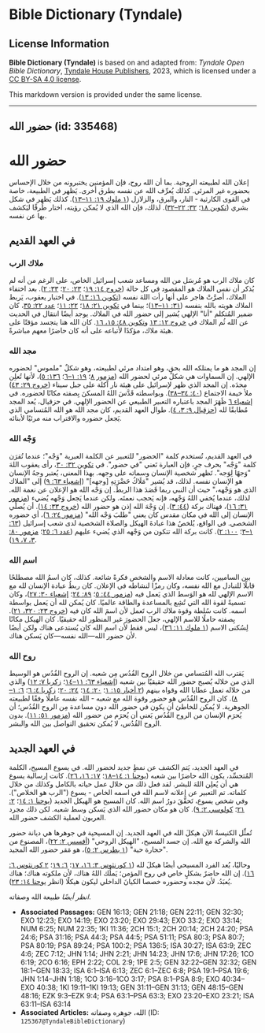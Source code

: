 # Bible Dictionary (Tyndale)

## License Information

**Bible Dictionary (Tyndale)** is based on and adapted from: _Tyndale Open Bible Dictionary_, [Tyndale House Publishers](https://tyndaleopenresources.com/), 2023, which is licensed under a [CC BY-SA 4.0 license](https://creativecommons.org/licenses/by-sa/4.0/legalcode.en).

This markdown version is provided under the same license.



--------------------------------

## حضور الله (id: 335468)

حضور الله
=========

إعلان الله لطبيعته الروحية. بما أن الله روح، فإن المؤمنين يختبرونه من خلال الإحساس بحضوره غير المرئي. كذلك يُعرِّف الله عن نفسه بطرق أخرى. يَظهر في الطبيعة، خاصة في القوى الكارثية \- النار، والبرق، والزلازل ([١ ملوك ١٩: ١١–١٣](https://ref.ly/1Kgs19:11-1Kgs19:13)). كذلك يَظهر في شكل بشري ([تكوين ١٨](https://ref.ly/Gen18:1-Gen18:33)؛ [٣٢: ٢٢–٣٢](https://ref.ly/Gen32:22-Gen32:32)). لذلك، فإن الله الذي لا يُمكن رؤيته، اختار طُرقًا ليَكشف بها عن نفسه.

في العهد القديم
---------------

### ملاك الرب

كان ملاك الرب هو مُرسَل من الله ومساعد شعب إسرائيل الخاص، على الرغم من أنه لم يُذكر أن نفس الملاك هو المقصود في كل حالة ([خروج ١٤: ١٩](https://ref.ly/Exod14:19)؛ [٢٣: ٢٠](https://ref.ly/Exod23:20)؛ [٣٣: ٢](https://ref.ly/Exod33:2)). بعد اختفاء الملاك، أصرَّتْ هاجر على أنها رأت اللهَ نفسه ([تكوين ١٦: ١٣](https://ref.ly/Gen16:13)). في اختبار يعقوب، يَربط الملاك هويته بالله بنفسه ([٣١: ١١–١٣](https://ref.ly/Gen31:11-Gen31:13))؛ بينما في [تكوين ٢١: ١٨](https://ref.ly/Gen21:18)؛ [٢٢: ١١](https://ref.ly/Gen22:11)؛ [عدد ٢٢: ٣٥](https://ref.ly/Num22:35)، كان ضمير المُتكلم "أنا" الإلهي يُشير إلى حضور الله في الملاك. يوجد أيضًا انتقال في الحديث عن الله ثُم الملاك في [خروج ١٢: ١٣](https://ref.ly/Exod12:23) و[تكوين ٤٨: ١٥، ١٦](https://ref.ly/Gen48:15-Gen48:16). كان الله هنا يتجسد مؤقتًا على هيئة ملاك، مؤكدًا لأتباعه على أنه كان حاضرًا معهم مباشرةً.

### مجد الله

إن المجد هو ما يمتلكه الله بحق، وهو امتداد مرئي لطبيعته، وهو شكلٌ "ملموس" لحضوره الإلهي. إن السماوات هي شكلٌ مرئي لحضور الله ([مزمور ٨](https://ref.ly/Ps8:1-Ps8:9)؛ [١٩: ١–٦](https://ref.ly/Ps19:1-Ps19:6)؛ [١٣٦: ٥](https://ref.ly/Ps136:5))، لأنها تُعلِن مجدَه. إن المجد الذي ظهر لإسرائيل على هيئة نار آكلة على جبل سيناء ([خروج ٢٩: ٤٣](https://ref.ly/Exod29:43)) ملأ خيمة الاجتماع ([٤٠: ٣٤–٣٨](https://ref.ly/Exod40:34-Exod40:38)). وبواسطته قَدَّسَ اللهُ المسكنَ بِصفته مكانًا لحضوره. في [إشعياء ٦](https://ref.ly/Isa6:1-Isa6:13) ظَهَرَ المجد باعتباره التعبير الطبيعي عن الحضور الإلهي. في حزقيال، يُعد المجد مُطابقًا لله ([حزقيال ٩: ٣، ٤](https://ref.ly/Ezek9:3-Ezek9:4)). طوال العهد القديم، كان مجد الله هو الله المُتسامي الذي يَجعل حضوره والاقتراب منه مرئيًا لأبنائه.

### وَجْه الله

في العهد القديم، تُستخدم كلمة "الحضور" للتعبير عن الكلمة العبرية "وَجْه"؛ عندما تُقرَن كلمة "وَجْه" بحرف جرٍ، فإن العبارة تَعني "في حضور". في [تكوين ٣٢: ٣٠](https://ref.ly/Gen32:30)، رأى يعقوب اللهَ "وَجهًا لِوَجه". تَظهر شخصية الإنسان وسماته على وجهه. بهذا المعنى، يُعتبر وجهُ الإنسان هو الإنسان نفسه. لذلك، قد يُشير "مَلَاكُ حَضْرَتِهِ \[وجهه]" ([إشعياء ٦٣: ٩](https://ref.ly/Isa63:9)) إلى "الملاك الذي هو وَجْهه،" حيث أن النبي ربما قَصَدَ هذا الربطَ. إن وَجْه الله هو الإعلان عن نعمة الله. لذلك، عندما يُخفي اللهُ وَجْهه، فإنه يَحجب نعمتَه. ولكن عندما يَجعل وَجْهه يُضيء ([مزمور ٣١: ١٦](https://ref.ly/Ps31:16))، فهناك بركة ([٤٤: ٣](https://ref.ly/Ps44:3)). إن وَجْهَ الله إذن هو حضور الله ([خروج ٣٣: ١٤](https://ref.ly/Exod33:14)). أن يُصلِّي الإنسان إلى الله في مكان مقدس كان يعني "طلبَ وَجْه الله" ([مزمور ٢٤: ٦](https://ref.ly/Ps24:6))، أي حضوره الشخصي. في الواقع، يُلخصُ هذا عبادةَ الهيكل والصلاة الشخصية لدى شعب إسرائيل ([٦٣: ١–٣](https://ref.ly/Ps63:1-Ps63:3)؛ [١٠٠: ٢](https://ref.ly/Ps100:2)). كانت بركة الله تتكون من وَجْهه الذي يُضيء عليهم ([عدد ٦: ٢٥](https://ref.ly/Num6:25)؛ [مزمور ٨٠: ٣، ٧، ١٩](https://ref.ly/Ps80:3,Ps80:7,Ps80:19)).

### اسم الله

بين الساميين، كانت معادلة الاسم والشخص فكرةً شائعة. كذلك، كان اسمُ الله مصطلحًا قابلًا للتبادل مع الله نفسه، وكان رمزًا لنشاطه في الإعلان. كان ربطُ عبادة الإنسان لله مع الاسم الإلهي لله هو الوَسط الذي يَعمل فيه ([مزمور ٤٤: ٥](https://ref.ly/Ps44:5)؛ [٨٩: ٢٤](https://ref.ly/Ps89:24)؛ [إشعياء ٣٠: ٢٧](https://ref.ly/Isa30:27))، وكان تسميةً لقوة الله التي تُشِع بالمساعدة والطاقة عالميًا. كان يُمكن لله أن يَعمل بواسطة اسمه. كانت سُلطة وقوة ملاك الرب تَعمل لأن اسمَ الله كان فيه ([خروج ٢٣: ٣٢٠، ٢١](https://ref.ly/Exod23:20-Exod23:21)). بِصفته حاملًا للاسم الإلهي، جعلَ الحضورَ غير المنظور لله حقيقيًا. كان الهيكل مكانًا لِسُكنى الاسم ([١ ملوك ١١: ٣٦](https://ref.ly/1Kgs11:36))، ليس فقط لأن اسم الله كان يُستدعى هناك ولكن أيضًا لأن حضور الله—الله نفسه—كان يَسكن هناك.

### روح الله

 يَقترب الله المُتسامي من خلال الروح القُدُس مِن شعبه. إن الروح القُدُس هو الوسيط الذي من خلاله يُصبح حضور الله حقيقيًا بين شعبه ([إشعياء ٦٣: ١١–١٤](https://ref.ly/Isa63:11-Isa63:14)؛ [زكريا ٧: ١٢](https://ref.ly/Zech7:12)) والذي من خلاله تعمل عطايا الله وقواه بينهم ([٢ أخبار ١٥: ١](https://ref.ly/2Chr15:1)؛ [٢٠: ١٤](https://ref.ly/2Chr20:14)؛ [٢٤: ٢٠](https://ref.ly/2Chr24:20)؛ [زكريا ٤: ٦](https://ref.ly/Zech4:6)؛ [٦: ١–٨](https://ref.ly/Zech6:1-Zech6:8)). كان الروح القُدُس هو حضور وقوة الله مع شعبه \- الله نفسه عاملًا وفقًا لطبيعته الجوهرية. لا يُمكن للخاطئ أن يكون في حضور الله دون مساعدة مِن الروح القُدُس؛ أن يُحرَم الإنسان من الروح القُدُس يَعني أن يُحرَم من حضور الله ([مزمور ٥١: ١١](https://ref.ly/Ps51:11)). بدون الروح القُدُس، لا يُمكن تحقيق التواصل بين الله والبشر.

في العهد الجديد
---------------

في العهد الجديد، يَتم الكشف عن نمطٍ جديد لحضور الله. في يسوع المسيح، الكلمة المُتجسِّد، يكون الله حاضرًا بين شعبه ([يوحنا ١: ١٤–١٨](https://ref.ly/John1:14-John1:18)؛ [١٧: ١٦، ٢٦](https://ref.ly/John17:6,John17:26)). كانت إرسالية يسوع هي أن يُعلِن اللهَ للبشر. لقد فعل ذلك من خلال عمل حياته بالكامل وكذلك من خلال كلماته. تم التعبير عن إعلانه لاسم الله في اسمه الخاص \- يسوع ("الرب هو الخلاص"). وفي شخص يسوع، تَحقَّقَ دورُ اسم الله. كان المسيح هو الهيكل الجديد ([يوحنا ١: ١٤](https://ref.ly/John1:14)؛ [٢: ٢١](https://ref.ly/John2:21)؛ [كولوسي ٢: ٩](https://ref.ly/Col2:9)). كان هو مكان حضور الله الذي يَسكن وسط شعبه. لكن ذلك مجرد العربون لعملية الكشف حضور الله.

تُمثِّل الكنيسةُ الآن هيكلَ الله في العهد الجديد. إن المسيحية في جوهرها هي ديانة حضور الله والشركة مع الله. إن جسد المسيح، "الهيكل الروحي" ([أفسس ٢: ٢٢](https://ref.ly/Eph2:22))، المصنوع من "حجارة حية" ([١ بطرس ٢: ٥](https://ref.ly/1Pet2:5))، هو مَقر حضور الله المجيد.

وحاليًا، يُعد الفرد المسيحي أيضًا هيكلَ لله ([١ كورنثوس ٣: ١٦، ١٧](https://ref.ly/1Cor3:16-1Cor3:17)؛ [٦: ١٩](https://ref.ly/1Cor6:19)؛ [٢ كورنثوس ٦: ١٦](https://ref.ly/2Cor6:16)). إن الله حاضرٌ بشكلٍ خاص في روح المؤمن؛ يَملُك اللهُ هناك، لأن ملكوته هناك؛ هناك يُعبَدُ، لأن مجده وحضوره خصصا الكيانَ الداخلي ليكون هيكلًا (انظر [يوحنا ١٤: ٢٣](https://ref.ly/John14:23)).

*انظر أيضًا* طبيعة الله وصفاته.

* **Associated Passages:** GEN 16:13; GEN 21:18; GEN 22:11; GEN 32:30; EXO 12:23; EXO 14:19; EXO 23:20; EXO 29:43; EXO 33:2; EXO 33:14; NUM 6:25; NUM 22:35; 1KI 11:36; 2CH 15:1; 2CH 20:14; 2CH 24:20; PSA 24:6; PSA 31:16; PSA 44:3; PSA 44:5; PSA 51:11; PSA 80:3; PSA 80:7; PSA 80:19; PSA 89:24; PSA 100:2; PSA 136:5; ISA 30:27; ISA 63:9; ZEC 4:6; ZEC 7:12; JHN 1:14; JHN 2:21; JHN 14:23; JHN 17:6; JHN 17:26; 1CO 6:19; 2CO 6:16; EPH 2:22; COL 2:9; 1PE 2:5; GEN 32:22–GEN 32:32; GEN 18:1–GEN 18:33; ISA 6:1–ISA 6:13; ZEC 6:1–ZEC 6:8; PSA 19:1–PSA 19:6; JHN 1:14–JHN 1:18; 1CO 3:16–1CO 3:17; PSA 8:1–PSA 8:9; EXO 40:34–EXO 40:38; 1KI 19:11–1KI 19:13; GEN 31:11–GEN 31:13; GEN 48:15–GEN 48:16; EZK 9:3–EZK 9:4; PSA 63:1–PSA 63:3; EXO 23:20–EXO 23:21; ISA 63:11–ISA 63:14
* **Associated Articles:** الله، جوهره وصفاته (ID: `125367@TyndaleBibleDictionary`)


